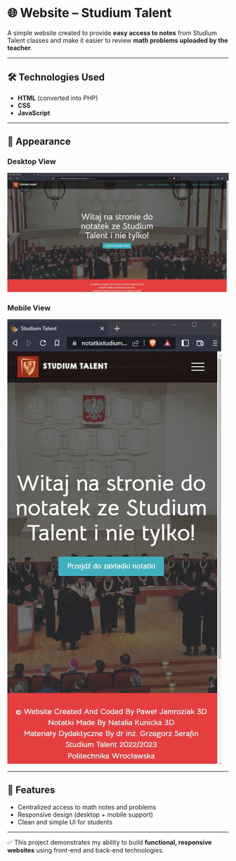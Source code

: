 # 🌐 Website – Studium Talent

A simple website created to provide **easy access to notes** from Studium Talent classes and make it easier to review **math problems uploaded by the teacher**.

---

## 🛠️ Technologies Used

- **HTML** (converted into PHP)  
- **CSS**  
- **JavaScript**

---

## 🎨 Appearance

### Desktop View
![Desktop View](https://github.com/Electro5218/other-projects/blob/main/Website-studiumtalent/notatki.jpg)

### Mobile View
![Mobile View](https://github.com/Electro5218/other-projects/blob/main/Website-studiumtalent/notatkimobile.jpg)

---

## 📌 Features

- Centralized access to math notes and problems  
- Responsive design (desktop + mobile support)  
- Clean and simple UI for students  

---

✅ This project demonstrates my ability to build **functional, responsive websites** using front-end and back-end technologies.
